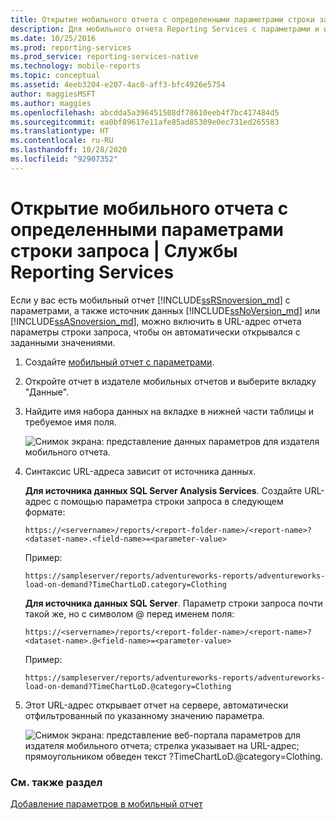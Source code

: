 ```yaml
---
title: Открытие мобильного отчета с определенными параметрами строки запроса | Документы Майкрософт
description: Для мобильного отчета Reporting Services с параметрами и источником данных можно использовать параметры запроса в URL-адресе отчета, чтобы открыть его с указанными значениями.
ms.date: 10/25/2016
ms.prod: reporting-services
ms.prod_service: reporting-services-native
ms.technology: mobile-reports
ms.topic: conceptual
ms.assetid: 4eeb3204-e207-4ac0-aff3-bfc4926e5754
author: maggiesMSFT
ms.author: maggies
ms.openlocfilehash: abcdda5a396451508df78610eeb4f7bc417484d5
ms.sourcegitcommit: ea0bf89617e11afe85ad85309e0ec731ed265583
ms.translationtype: HT
ms.contentlocale: ru-RU
ms.lasthandoff: 10/28/2020
ms.locfileid: "92907352"
---
```

# <a name="open-a-mobile-report-with-specific-query-string-parameters--reporting-services"></a>Открытие мобильного отчета с определенными параметрами строки запроса | Службы Reporting Services
Если у вас есть мобильный отчет [!INCLUDE[ssRSnoversion_md](../../includes/ssrsnoversion-md.md)] с параметрами, а также источник данных [!INCLUDE[ssNoVersion_md](../../includes/ssnoversion-md.md)] или [!INCLUDE[ssASnoversion_md](../../includes/ssasnoversion-md.md)], можно включить в URL-адрес отчета параметры строки запроса, чтобы он автоматически открывался с заданными значениями. 
1.  Создайте [мобильный отчет с параметрами](../../reporting-services/mobile-reports/add-parameters-to-a-mobile-report-reporting-services.md).

2. Откройте отчет в издателе мобильных отчетов и выберите вкладку "Данные". 

2. Найдите имя набора данных на вкладке в нижней части таблицы и требуемое имя поля. 
    
    ![Снимок экрана: представление данных параметров для издателя мобильного отчета.](../../reporting-services/mobile-reports/media/mobile-report-publisher-parameter-data-view.png)
    
2.  Синтаксис URL-адреса зависит от источника данных. 

     **Для источника данных SQL Server Analysis Services**. Создайте URL-адрес с помощью параметра строки запроса в следующем формате:

    `https://<servername>/reports/<report-folder-name>/<report-name>?<dataset-name>.<field-name>=<parameter-value>`

    Пример:
    
    `https://sampleserver/reports/adventureworks-reports/adventureworks-load-on-demand?TimeChartLoD.category=Clothing` 
    
     **Для источника данных SQL Server**. Параметр строки запроса почти такой же, но с символом \@ перед именем поля:

    `https://<servername>/reports/<report-folder-name>/<report-name>?<dataset-name>.@<field-name>=<parameter-value>`

    Пример:
    
      `https://sampleserver/reports/adventureworks-reports/adventureworks-load-on-demand?TimeChartLoD.@category=Clothing` 

    
3.  Этот URL-адрес открывает отчет на сервере, автоматически отфильтрованный по указанному значению параметра.

    ![Снимок экрана: представление веб-портала параметров для издателя мобильного отчета; стрелка указывает на URL-адрес; прямоугольником обведен текст ?TimeChartLoD.@category=Clothing.](../../reporting-services/mobile-reports/media/mobile-report-publisher-parameter-web-portal-view.png)

### <a name="see-also"></a>См. также раздел

[Добавление параметров в мобильный отчет](../../reporting-services/mobile-reports/add-parameters-to-a-mobile-report-reporting-services.md)

